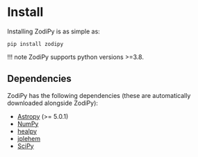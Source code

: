 # Install

Installing ZodiPy is as simple as:

```
pip install zodipy
```

!!! note
    ZodiPy supports python versions >=3.8.

## Dependencies
ZodiPy has the following dependencies (these are automatically downloaded alongside ZodiPy):

- [Astropy](https://www.astropy.org) (>= 5.0.1)
- [NumPy](https://numpy.org)
- [healpy](https://healpy.readthedocs.io/en/latest/)
- [jplehem](https://pypi.org/project/jplephem/)
- [SciPy](https://scipy.org/)
